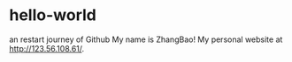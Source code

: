 # hello-world
an restart journey of Github
My name is ZhangBao!
My personal website at http://123.56.108.61/.
